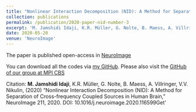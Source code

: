 ```yaml
---
title: "Nonlinear Interaction Decomposition (NID): A Method for Separation of Cross-frequency Coupled Sources in Human Brain"
collection: publications
permalink: /publication/2020-paper-nid-number-3
excerpt: 'M. Jamshidi Idaji, K.R. Müller, G. Nolte, B. Maess, A. Villringer, V.V. Nikulin'
date: 2020-05-20
venue: 'NeuroImage'
---
```

The paper is published open-access in [NeuroImage](https://www.sciencedirect.com/science/article/pii/S1053811920300860)

You can download all the codes via [my GitHub](https://github.com/minajamshidi/NID). Please also visit the [GitHub of our group at MPI CBS](https://github.com/NIDgroup)


Citation: <b>M. Jamshidi Idaji</b>, K.R. Müller, G. Nolte, B. Maess, A. Villringer, V.V. Nikulin, (2020) “Nonlinear Interaction Decomposition (NID): A Method for Separation of Cross-frequency Coupled Sources in Human Brain,” NeuroImage 211, 2020. DOI: 10.1016/j.neuroimage.2020.116599Get'

